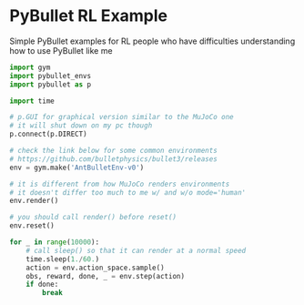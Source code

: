 # PyBullet RL Example
Simple PyBullet examples for RL people who have difficulties understanding how to use PyBullet like me

```python
import gym
import pybullet_envs
import pybullet as p

import time

# p.GUI for graphical version similar to the MuJoCo one
# it will shut down on my pc though
p.connect(p.DIRECT)

# check the link below for some common environments
# https://github.com/bulletphysics/bullet3/releases
env = gym.make('AntBulletEnv-v0')

# it is different from how MuJoCo renders environments
# it doesn't differ too much to me w/ and w/o mode='human'
env.render()

# you should call render() before reset()
env.reset()

for _ in range(10000):
	# call sleep() so that it can render at a normal speed
	time.sleep(1./60.)
	action = env.action_space.sample()
	obs, reward, done, _ = env.step(action)
	if done:
		break
```
